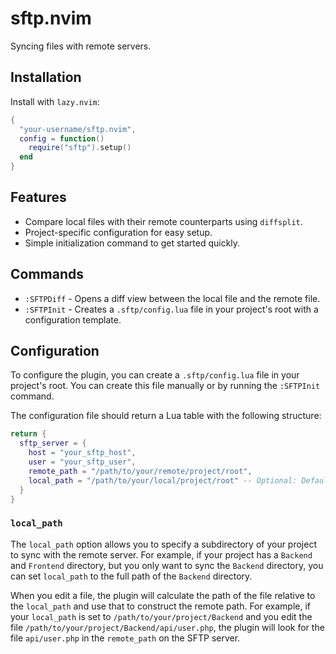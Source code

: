 # sftp.nvim

Syncing files with remote servers.

## Installation

Install with `lazy.nvim`:

```lua
{
  "your-username/sftp.nvim",
  config = function()
    require("sftp").setup()
  end
}
```

## Features

- Compare local files with their remote counterparts using `diffsplit`.
- Project-specific configuration for easy setup.
- Simple initialization command to get started quickly.

## Commands

- `:SFTPDiff` - Opens a diff view between the local file and the remote file.
- `:SFTPInit` - Creates a `.sftp/config.lua` file in your project's root with a configuration template.

## Configuration

To configure the plugin, you can create a `.sftp/config.lua` file in your project's root. You can create this file manually or by running the `:SFTPInit` command.

The configuration file should return a Lua table with the following structure:

```lua
return {
  sftp_server = {
    host = "your_sftp_host",
    user = "your_sftp_user",
    remote_path = "/path/to/your/remote/project/root",
    local_path = "/path/to/your/local/project/root" -- Optional: Defaults to the project root
  }
}
```

### `local_path`

The `local_path` option allows you to specify a subdirectory of your project to sync with the remote server. For example, if your project has a `Backend` and `Frontend` directory, but you only want to sync the `Backend` directory, you can set `local_path` to the full path of the `Backend` directory.

When you edit a file, the plugin will calculate the path of the file relative to the `local_path` and use that to construct the remote path. For example, if your `local_path` is set to `/path/to/your/project/Backend` and you edit the file `/path/to/your/project/Backend/api/user.php`, the plugin will look for the file `api/user.php` in the `remote_path` on the SFTP server.
